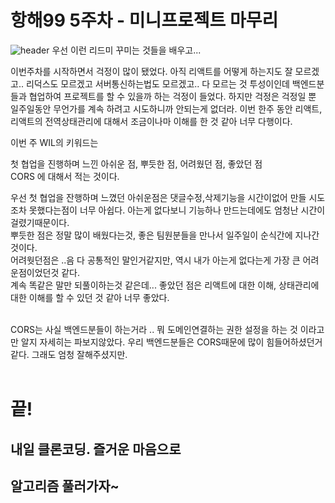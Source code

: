 # 항해99 5주차 - 미니프로젝트 마무리

![header](https://capsule-render.vercel.app/api?type=rounded&color=gradient&text=%206TH%20WEEK%20WIL%20&height=100&fontSize=50&animation=blinking)
우선 이런 리드미 꾸미는 것들을 배우고...

이번주차를 시작하면서 걱정이 많이 됐었다.
아직 리액트를 어떻게 하는지도 잘 모르겠고.. 리덕스도 모르겠고 서버통신하는법도 모르겠고.. 다 모르는 것 투성이인데 백엔드분들과 협업하여 프로젝트를 할 수 있을까 하는 걱정이 들었다. 하지만 걱정은 걱정일 뿐 일주일동안 무언가를 계속 하려고 시도하니까 안되는게 없더라. 이번 한주 동안 리액트, 리액트의 전역상태관리에 대해서 조금이나마 이해를 한 것 같아 너무 다행이다.

이번 주 WIL의 키워드는

첫 협업을 진행하며 느낀 아쉬운 점, 뿌듯한 점, 어려웠던 점, 좋았던 점<br/>
CORS
에 대해서 적는 것이다.

우선 첫 협업을 잔행하며 느꼈던 아쉬운점은 댓글수정,삭제기능을 시간이없어 만들 시도조차 못했다는점이 너무 아쉽다.
아는게 없다보니 기능하나 만드는데에도 엄청난 시간이 걸렸기때문이다.<br/>
뿌듯한 점은 정말 많이 배웠다는것, 좋은 팀원분들을 만나서 일주일이 순식간에 지나간것이다.<br/>
어려웟던점은 ..음 다 공통적인 말인거같지만, 역시 내가 아는게 없다는게 가장 큰 어려운점이었던것 같다.<br/>
계속 똑같은 말만 되풀이하는것 같은데... 좋았던 점은 리액트에 대한 이해, 상태관리에 대한 이해를 할 수 있던 것 같아 너무 좋았다.

<br/>
CORS는 사실 백엔드분들이 하는거라 .. 뭐 도메인연결하는 권한 설정을 하는 것 이라고만 알지 자세히는 파보지않았다. 우리 백엔드분들은 CORS때문에 많이 힘들어하셨던거같다. 그래도 엄청 잘해주셨지만.
<br/><br/>

# 끝!

## 내일 클론코딩. 즐거운 마음으로

## 알고리즘 풀러가자~
